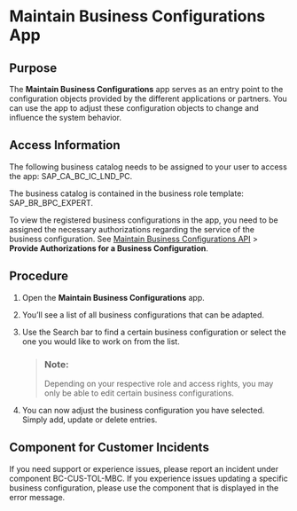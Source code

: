 <!-- loio76384d8e68e646d6ae5ce8977412cbb4 -->

# Maintain Business Configurations App



<a name="loio76384d8e68e646d6ae5ce8977412cbb4__section_vjg_ld4_nkb"/>

## Purpose

The **Maintain Business Configurations** app serves as an entry point to the configuration objects provided by the different applications or partners. You can use the app to adjust these configuration objects to change and influence the system behavior.



<a name="loio76384d8e68e646d6ae5ce8977412cbb4__section_pf3_nd4_nkb"/>

## Access Information

The following business catalog needs to be assigned to your user to access the app: SAP\_CA\_BC\_IC\_LND\_PC.

The business catalog is contained in the business role template: SAP\_BR\_BPC\_EXPERT.

To view the registered business configurations in the app, you need to be assigned the necessary authorizations regarding the service of the business configuration. See [Maintain Business Configurations API](Maintain_Business_Configurations_API_508d406.md) \> **Provide Authorizations for a Business Configuration**.



<a name="loio76384d8e68e646d6ae5ce8977412cbb4__section_bhq_pd4_nkb"/>

## Procedure

1.  Open the **Maintain Business Configurations** app.
2.  You’ll see a list of all business configurations that can be adapted.
3.  Use the Search bar to find a certain business configuration or select the one you would like to work on from the list.

    > ### Note:  
    > Depending on your respective role and access rights, you may only be able to edit certain business configurations.

4.  You can now adjust the business configuration you have selected. Simply add, update or delete entries.



<a name="loio76384d8e68e646d6ae5ce8977412cbb4__section_cfq_wd4_nkb"/>

## Component for Customer Incidents

If you need support or experience issues, please report an incident under component BC-CUS-TOL-MBC. If you experience issues updating a specific business configuration, please use the component that is displayed in the error message.

